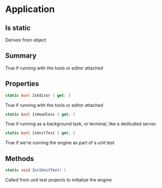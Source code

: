# Application

## Is static
Derives from object

## Summary

True if running with the tools or editor attached
## Properties

```c#
static bool IsEditor { get; } 
```
True if running with the tools or editor attached
```c#
static bool IsHeadless { get; } 
```
True if running as a background task, or terminal, like a dedicated server.
```c#
static bool IsUnitTest { get; } 
```
True if we're running the engine as part of a unit test
## Methods

```c#
static void InitUnitTest( ) 
```
Called from unit test projects to initialize the engine
